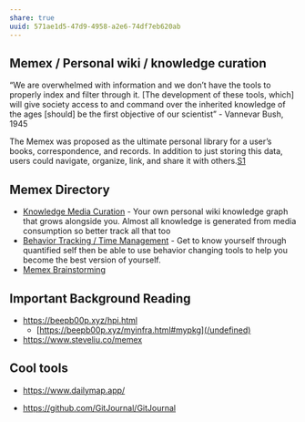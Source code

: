 ```yaml
---
share: true
uuid: 571ae1d5-47d9-4958-a2e6-74df7eb620ab
---
```

## Memex / Personal wiki / knowledge curation

“We are overwhelmed with information and we don’t have the tools to properly index and filter through it. [The development of these tools, which] will give society access to and command over the inherited knowledge of the ages [should] be the first objective of our scientist” - Vannevar Bush, 1945

The Memex was proposed as the ultimate personal library for a user’s books, correspondence, and records. In addition to just storing this data, users could navigate, organize, link, and share it with others.[S1]


## Memex Directory

* [Knowledge Media Curation](/undefined) - Your own personal wiki knowledge graph that grows alongside you. Almost all knowledge is generated from media consumption so better track all that too
* [Behavior Tracking / Time Management](/undefined) - Get to know yourself through quantified self then be able to use behavior changing tools to help you become the best version of yourself.
* [Memex Brainstorming](/undefined)

## Important Background Reading

* <https://beepb00p.xyz/hpi.html>
  * [https://beepb00p.xyz/myinfra.html#mypkg](/undefined)
* <https://www.steveliu.co/memex>

## Cool tools

* <https://www.dailymap.app/>
* <https://github.com/GitJournal/GitJournal>

  [S1]: https://hyfen.net/memex/

